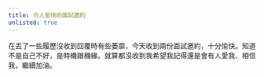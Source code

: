 ```yaml
---
title: 令人愉快的面試邀約
unlisted: true
---
```


在丟了一些履歷沒收到回覆時有些萎靡，今天收到兩份面試邀約，十分愉快。知道不是自己不好，是時機跟機緣。就算都沒收到我希望我記得還是會有人愛我、相信我，繼續加油。

